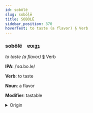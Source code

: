 ```yaml
---
id: sobölë
slug: sobölë
title: SOBÖLË
sidebar_position: 370
hoverText: to taste (a flavor) § Verb
---
```


### sobölë&emsp;<span kind="abugida">ɐʋıʓʇ</span>

*to taste (a flavor)* **§** Verb

**IPA**: /ˈsɑ.bo.le/

**Verb**: to taste

**Noun**: a flavor

**Modifier**: tastable

<details>
    <summary>Origin</summary>
    Italian sapore /saˈpo.re/<br/>
    <em>Romance Language Family</em>
</details>
